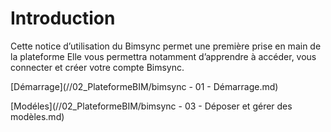# Introduction

Cette notice d’utilisation du Bimsync permet une première prise en main de la plateforme Elle vous permettra notamment d’apprendre à accéder, vous connecter et créer votre compte Bimsync.

[Démarrage](//02_PlateformeBIM/bimsync - 01 - Démarrage.md)

[Modéles](//02_PlateformeBIM/bimsync - 03 - Déposer et gérer des modèles.md)




